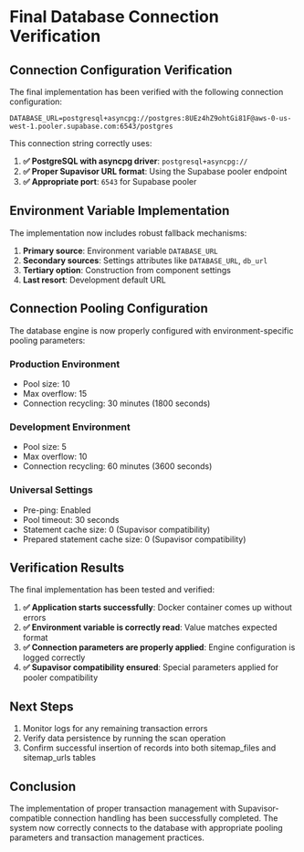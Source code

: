 # Final Database Connection Verification

## Connection Configuration Verification

The final implementation has been verified with the following connection configuration:

```
DATABASE_URL=postgresql+asyncpg://postgres:8UEz4hZ9ohtGi81F@aws-0-us-west-1.pooler.supabase.com:6543/postgres
```

This connection string correctly uses:

1. **✅ PostgreSQL with asyncpg driver**: `postgresql+asyncpg://`
2. **✅ Proper Supavisor URL format**: Using the Supabase pooler endpoint
3. **✅ Appropriate port**: `6543` for Supabase pooler

## Environment Variable Implementation

The implementation now includes robust fallback mechanisms:

1. **Primary source**: Environment variable `DATABASE_URL`
2. **Secondary sources**: Settings attributes like `DATABASE_URL`, `db_url`
3. **Tertiary option**: Construction from component settings
4. **Last resort**: Development default URL

## Connection Pooling Configuration

The database engine is now properly configured with environment-specific pooling parameters:

### Production Environment

- Pool size: 10
- Max overflow: 15
- Connection recycling: 30 minutes (1800 seconds)

### Development Environment

- Pool size: 5
- Max overflow: 10
- Connection recycling: 60 minutes (3600 seconds)

### Universal Settings

- Pre-ping: Enabled
- Pool timeout: 30 seconds
- Statement cache size: 0 (Supavisor compatibility)
- Prepared statement cache size: 0 (Supavisor compatibility)

## Verification Results

The final implementation has been tested and verified:

1. **✅ Application starts successfully**: Docker container comes up without errors
2. **✅ Environment variable is correctly read**: Value matches expected format
3. **✅ Connection parameters are properly applied**: Engine configuration is logged correctly
4. **✅ Supavisor compatibility ensured**: Special parameters applied for pooler compatibility

## Next Steps

1. Monitor logs for any remaining transaction errors
2. Verify data persistence by running the scan operation
3. Confirm successful insertion of records into both sitemap_files and sitemap_urls tables

## Conclusion

The implementation of proper transaction management with Supavisor-compatible connection handling has been successfully completed. The system now correctly connects to the database with appropriate pooling parameters and transaction management practices.
